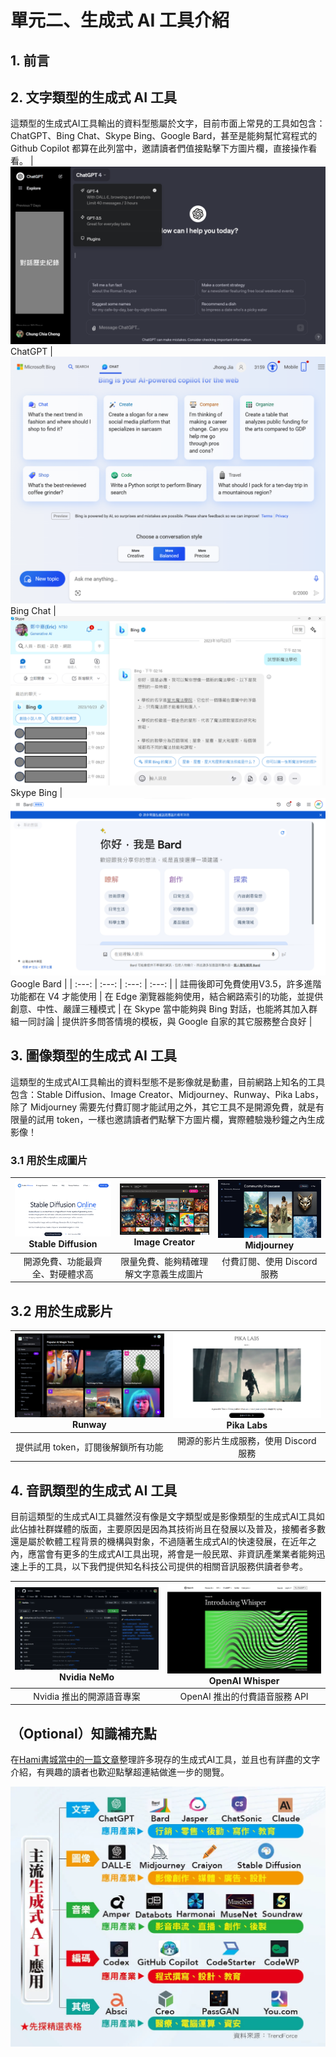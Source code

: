 # 單元二、生成式 AI 工具介紹

## 1. 前言

## 2. 文字類型的生成式 AI 工具
這類型的生成式AI工具輸出的資料型態屬於文字，目前市面上常見的工具如包含：ChatGPT、Bing Chat、Skype Bing、Google Bard，甚至是能夠幫忙寫程式的 Github Copilot 都算在此列當中，邀請讀者們值接點擊下方圖片欄，直接操作看看。
| [![pic1](https://github.com/AI-FREE-Team/Generative-AI-Industrial-Case-Study/blob/main/%E6%95%99%E6%A1%881%EF%BC%9A%E7%94%9F%E6%88%90%E5%BC%8F%20AI%20%E5%9F%BA%E7%A4%8E/pics/unit2/pic1.chatgpt_v2.png)](https://chat.openai.com/) ChatGPT | [![pic2](https://github.com/AI-FREE-Team/Generative-AI-Industrial-Case-Study/blob/main/%E6%95%99%E6%A1%881%EF%BC%9A%E7%94%9F%E6%88%90%E5%BC%8F%20AI%20%E5%9F%BA%E7%A4%8E/pics/unit2/pic2.bingchat.png)](https://www.microsoft.com/en-us/edge/features/bing-chat?form=MT00D8) Bing Chat | [![pic3](https://github.com/AI-FREE-Team/Generative-AI-Industrial-Case-Study/blob/main/%E6%95%99%E6%A1%881%EF%BC%9A%E7%94%9F%E6%88%90%E5%BC%8F%20AI%20%E5%9F%BA%E7%A4%8E/pics/unit2/pic3.skypebing_v2.png)](https://www.skype.com/en/blogs/2023-02-bing-bot-in-skype/) Skype Bing | [![pic4](https://github.com/AI-FREE-Team/Generative-AI-Industrial-Case-Study/blob/main/%E6%95%99%E6%A1%881%EF%BC%9A%E7%94%9F%E6%88%90%E5%BC%8F%20AI%20%E5%9F%BA%E7%A4%8E/pics/unit2/pic4.googlebard.png)](https://bard.google.com/chat?hl=zh-TW) Google Bard |
| :---: | :---: | :---: | :---: |
| 註冊後即可免費使用V3.5，許多進階功能都在 V4 才能使用 | 在 Edge 瀏覽器能夠使用，結合網路索引的功能，並提供創意、中性、嚴謹三種模式 | 在 Skype 當中能夠與 Bing 對話，也能將其加入群組一同討論 | 提供許多問答情境的模板，與 Google 自家的其它服務整合良好 |

## 3. 圖像類型的生成式 AI 工具
這類型的生成式AI工具輸出的資料型態不是影像就是動畫，目前網路上知名的工具包含：Stable Diffusion、Image Creator、Midjourney、Runway、Pika Labs，除了 Midjourney 需要先付費訂閱才能試用之外，其它工具不是開源免費，就是有限量的試用 token，一樣也邀請讀者們點擊下方圖片欄，實際體驗幾秒鐘之內生成影像！

### 3.1 用於生成圖片
| [![pic5](https://github.com/AI-FREE-Team/Generative-AI-Industrial-Case-Study/blob/main/%E6%95%99%E6%A1%881%EF%BC%9A%E7%94%9F%E6%88%90%E5%BC%8F%20AI%20%E5%9F%BA%E7%A4%8E/pics/unit2/pic5.stablediffusion.png)](https://stablediffusionweb.com/) Stable Diffusion | [![pic6](https://github.com/AI-FREE-Team/Generative-AI-Industrial-Case-Study/blob/main/%E6%95%99%E6%A1%881%EF%BC%9A%E7%94%9F%E6%88%90%E5%BC%8F%20AI%20%E5%9F%BA%E7%A4%8E/pics/unit2/pic6.imagecreator.png)](https://www.bing.com/create) Image Creator | [![pic7](https://github.com/AI-FREE-Team/Generative-AI-Industrial-Case-Study/blob/main/%E6%95%99%E6%A1%881%EF%BC%9A%E7%94%9F%E6%88%90%E5%BC%8F%20AI%20%E5%9F%BA%E7%A4%8E/pics/unit2/pic7.midjourney.png)](https://legacy.midjourney.com/showcase/recent/) Midjourney |
| :---: | :---: | :---: | 
| 開源免費、功能最齊全、對硬體求高 | 限量免費、能夠精確理解文字意義生成圖片 | 付費訂閱、使用 Discord 服務 | 

## 3.2 用於生成影片
| [![pic8](https://github.com/AI-FREE-Team/Generative-AI-Industrial-Case-Study/blob/main/%E6%95%99%E6%A1%881%EF%BC%9A%E7%94%9F%E6%88%90%E5%BC%8F%20AI%20%E5%9F%BA%E7%A4%8E/pics/unit2/pic8.runway.png)](https://runwayml.com/) Runway | [![pic9](https://github.com/AI-FREE-Team/Generative-AI-Industrial-Case-Study/blob/main/%E6%95%99%E6%A1%881%EF%BC%9A%E7%94%9F%E6%88%90%E5%BC%8F%20AI%20%E5%9F%BA%E7%A4%8E/pics/unit2/pic9.pikalabs.png)](https://www.pika.art/) Pika Labs |
| :---: | :---: |
| 提供試用 token，訂閱後解鎖所有功能 | 開源的影片生成服務，使用 Discord 服務 |

## 4. 音訊類型的生成式 AI 工具
目前這類型的生成式AI工具雖然沒有像是文字類型或是影像類型的生成式AI工具如此佔據社群媒體的版面，主要原因是因為其技術尚且在發展以及普及，接觸者多數還是屬於軟體工程背景的機構與對象，不過隨著生成式AI的快速發展，在近年之內，應當會有更多的生成式AI工具出現，將會是一般民眾、非資訊產業業者能夠迅速上手的工具，以下我們提供知名科技公司提供的相關音訊服務供讀者參考。

| [![pic10](https://github.com/AI-FREE-Team/Generative-AI-Industrial-Case-Study/blob/main/%E6%95%99%E6%A1%881%EF%BC%9A%E7%94%9F%E6%88%90%E5%BC%8F%20AI%20%E5%9F%BA%E7%A4%8E/pics/unit2/pic10.nemo.png)](https://github.com/NVIDIA/NeMo) Nvidia NeMo | [![pic11](https://github.com/AI-FREE-Team/Generative-AI-Industrial-Case-Study/blob/main/%E6%95%99%E6%A1%881%EF%BC%9A%E7%94%9F%E6%88%90%E5%BC%8F%20AI%20%E5%9F%BA%E7%A4%8E/pics/unit2/pic11.whisper.png)](https://openai.com/research/whisper) OpenAI Whisper |
| :---: | :---: |
| Nvidia 推出的開源語音專案 | OpenAI 推出的付費語音服務 API |

## （Optional）知識補充點
在[Hami書城當中的一篇文章](https://blog.hamibook.com.tw/%E5%B0%81%E9%9D%A2%E6%95%85%E4%BA%8B/%E5%BE%9E%E7%94%9F%E6%88%90%E5%BC%8Fai%E5%88%B0%E5%9C%96%E5%83%8F%E5%BC%8Fai/?p=208712)整理許多現存的生成式AI工具，並且也有詳盡的文字介紹，有興趣的讀者也歡迎點擊超連結做進一步的閱覽。

![pic12](https://github.com/AI-FREE-Team/Generative-AI-Industrial-Case-Study/blob/main/%E6%95%99%E6%A1%881%EF%BC%9A%E7%94%9F%E6%88%90%E5%BC%8F%20AI%20%E5%9F%BA%E7%A4%8E/pics/unit2/pic12.hami.png)